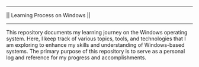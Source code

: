 ___________________________________
||  Learning Process on Windows  ||
___________________________________
This repository documents my learning journey on the Windows operating system. 
Here, I keep track of various topics, tools, and technologies that I am exploring
to enhance my skills and understanding of Windows-based systems. The primary 
purpose of this repository is to serve as a personal log and reference for my 
progress and accomplishments.

